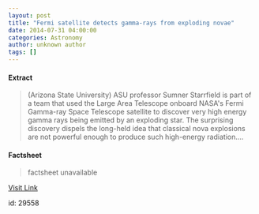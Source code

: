 ```yaml
---
layout: post
title: "Fermi satellite detects gamma-rays from exploding novae"
date: 2014-07-31 04:00:00
categories: Astronomy
author: unknown author
tags: []
---
```



#### Extract
>(Arizona State University) ASU professor Sumner Starrfield is part of a team that used the Large Area Telescope onboard NASA's Fermi Gamma-ray Space Telescope satellite to discover very high energy gamma rays being emitted by an exploding star. The surprising discovery dispels the long-held idea that classical nova explosions are not powerful enough to produce such high-energy radiation....

#### Factsheet
>factsheet unavailable

[Visit Link](http://www.eurekalert.org/pub_releases/2014-07/asu-fsd073114.php)

id:   29558
